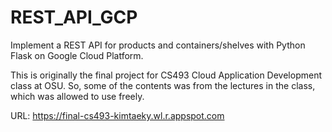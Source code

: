 # REST_API_GCP
Implement a REST API for products and containers/shelves with Python Flask on Google Cloud Platform.

This is originally the final project for CS493 Cloud Application Development class at OSU.
So, some of the contents was from the lectures in the class, which was allowed to use freely. 

URL: https://final-cs493-kimtaeky.wl.r.appspot.com
